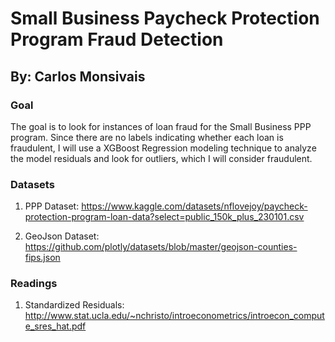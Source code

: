 # Small Business Paycheck Protection Program Fraud Detection
## By: Carlos Monsivais

### Goal
The goal is to look for instances of loan fraud for the Small Business PPP  program. Since there are no labels indicating
whether each loan is fraudulent, I will use a XGBoost Regression modeling technique to analyze the model residuals and look
for outliers, which I will consider fraudulent.

### Datasets
1. PPP Dataset: https://www.kaggle.com/datasets/nflovejoy/paycheck-protection-program-loan-data?select=public_150k_plus_230101.csv

2. GeoJson Dataset: https://github.com/plotly/datasets/blob/master/geojson-counties-fips.json

### Readings
1. Standardized Residuals: http://www.stat.ucla.edu/~nchristo/introeconometrics/introecon_compute_sres_hat.pdf